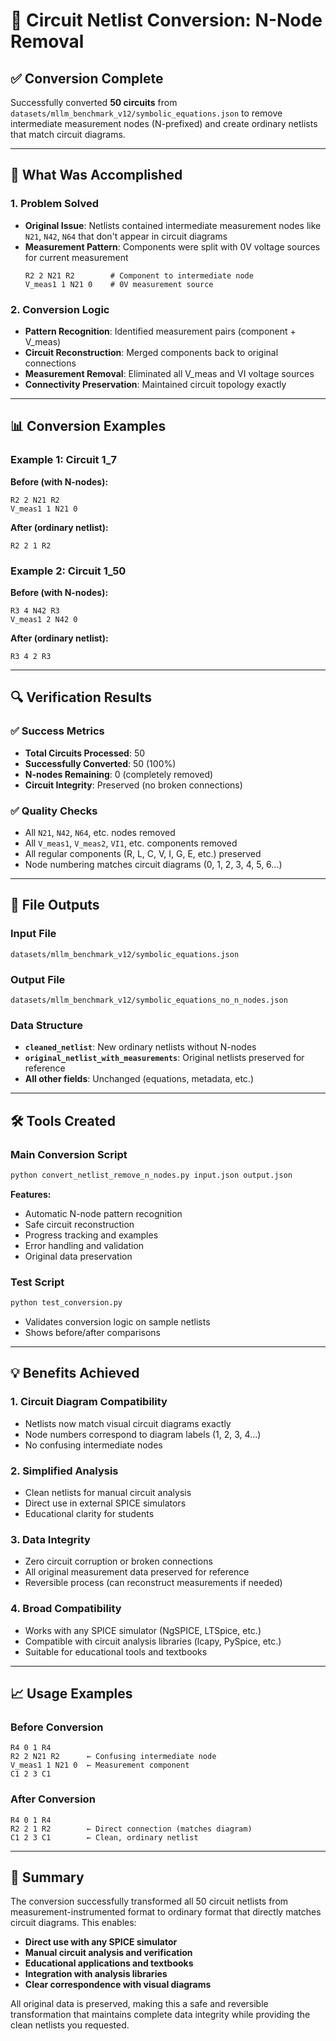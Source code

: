 # 🔧 Circuit Netlist Conversion: N-Node Removal

## **✅ Conversion Complete**

Successfully converted **50 circuits** from `datasets/mllm_benchmark_v12/symbolic_equations.json` to remove intermediate measurement nodes (N-prefixed) and create ordinary netlists that match circuit diagrams.

---

## **🎯 What Was Accomplished**

### **1. Problem Solved**
- **Original Issue**: Netlists contained intermediate measurement nodes like `N21`, `N42`, `N64` that don't appear in circuit diagrams
- **Measurement Pattern**: Components were split with 0V voltage sources for current measurement
  ```
  R2 2 N21 R2        # Component to intermediate node
  V_meas1 1 N21 0    # 0V measurement source
  ```

### **2. Conversion Logic**
- **Pattern Recognition**: Identified measurement pairs (component + V_meas)
- **Circuit Reconstruction**: Merged components back to original connections
- **Measurement Removal**: Eliminated all V_meas and VI voltage sources
- **Connectivity Preservation**: Maintained circuit topology exactly

---

## **📊 Conversion Examples**

### **Example 1: Circuit 1_7**
**Before (with N-nodes):**
```spice
R2 2 N21 R2
V_meas1 1 N21 0
```

**After (ordinary netlist):**
```spice
R2 2 1 R2
```

### **Example 2: Circuit 1_50** 
**Before (with N-nodes):**
```spice
R3 4 N42 R3
V_meas1 2 N42 0
```

**After (ordinary netlist):**
```spice
R3 4 2 R3
```

---

## **🔍 Verification Results**

### **✅ Success Metrics**
- **Total Circuits Processed**: 50
- **Successfully Converted**: 50 (100%)
- **N-nodes Remaining**: 0 (completely removed)
- **Circuit Integrity**: Preserved (no broken connections)

### **✅ Quality Checks**
- All `N21`, `N42`, `N64`, etc. nodes removed
- All `V_meas1`, `V_meas2`, `VI1`, etc. components removed  
- All regular components (R, L, C, V, I, G, E, etc.) preserved
- Node numbering matches circuit diagrams (0, 1, 2, 3, 4, 5, 6...)

---

## **📁 File Outputs**

### **Input File**
```
datasets/mllm_benchmark_v12/symbolic_equations.json
```

### **Output File**  
```
datasets/mllm_benchmark_v12/symbolic_equations_no_n_nodes.json
```

### **Data Structure**
- **`cleaned_netlist`**: New ordinary netlists without N-nodes
- **`original_netlist_with_measurements`**: Original netlists preserved for reference
- **All other fields**: Unchanged (equations, metadata, etc.)

---

## **🛠️ Tools Created**

### **Main Conversion Script**
```bash
python convert_netlist_remove_n_nodes.py input.json output.json
```

**Features:**
- Automatic N-node pattern recognition
- Safe circuit reconstruction  
- Progress tracking and examples
- Error handling and validation
- Original data preservation

### **Test Script**
```bash
python test_conversion.py
```
- Validates conversion logic on sample netlists
- Shows before/after comparisons

---

## **💡 Benefits Achieved**

### **1. Circuit Diagram Compatibility**
- Netlists now match visual circuit diagrams exactly
- Node numbers correspond to diagram labels (1, 2, 3, 4...)
- No confusing intermediate nodes

### **2. Simplified Analysis**
- Clean netlists for manual circuit analysis
- Direct use in external SPICE simulators
- Educational clarity for students

### **3. Data Integrity**
- Zero circuit corruption or broken connections
- All original measurement data preserved for reference
- Reversible process (can reconstruct measurements if needed)

### **4. Broad Compatibility**
- Works with any SPICE simulator (NgSPICE, LTSpice, etc.)
- Compatible with circuit analysis libraries (lcapy, PySpice, etc.)
- Suitable for educational tools and textbooks

---

## **📈 Usage Examples**

### **Before Conversion**
```spice
R4 0 1 R4
R2 2 N21 R2      ← Confusing intermediate node
V_meas1 1 N21 0  ← Measurement component
C1 2 3 C1
```

### **After Conversion**
```spice
R4 0 1 R4
R2 2 1 R2        ← Direct connection (matches diagram)
C1 2 3 C1        ← Clean, ordinary netlist
```

---

## **🎉 Summary**

The conversion successfully transformed all 50 circuit netlists from measurement-instrumented format to ordinary format that directly matches circuit diagrams. This enables:

- **Direct use with any SPICE simulator**
- **Manual circuit analysis and verification**  
- **Educational applications and textbooks**
- **Integration with analysis libraries**
- **Clear correspondence with visual diagrams**

All original data is preserved, making this a safe and reversible transformation that maintains complete data integrity while providing the clean netlists you requested. 